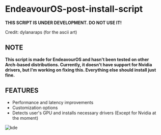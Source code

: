 # EndeavourOS-post-install-script

**THIS SCRIPT IS UNDER DEVELOPMENT. DO NOT USE IT!**

Credit: dylanaraps (for the ascii art)

## NOTE
**This script is made for EndeavourOS and hasn't been tested on other Arch-based distributions. Currently, it doesn't have support for Nvidia drivers, but I'm working on fixing this. Everything else should install just fine.**

## FEATURES
- Performance and latency improvements
- Customization options
- Detects user's GPU and installs necessary drivers (Except for Nvidia at the moment)


![kde](https://github.com/Garry04/EndeavourOS-post-install-script/assets/54540935/3b7ba89e-9170-4eb6-991b-fb0f4fe86479)
